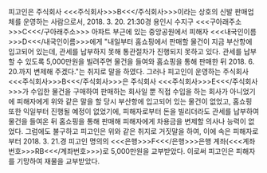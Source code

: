 피고인은 주식회사 <<<주식회사>>>B<<</주식회사>>>이라는 상호의 신발 판매업체를 운영하는 사람으로서, 2018. 3. 20. 21:30경 용인시 수지구 <<<구아래주소>>>C<<</구아래주소>>> 아파트 부근에 있는 중앙공원에서 피해자 <<<내국인이름>>>D<<</내국인이름>>>에게 "내일부터 홈쇼핑에서 판매할 물건이 지금 부산항에 입고되어 있는데, 관세를 납부하지 못해 통관절차가 진행되지 못하고 있다. 관세를 납부할 수 있도록 5,000만원을 빌려주면 물건을 들여와 홈쇼핑을 통해 판매한 뒤 2018. 6. 20.까지 변제해 주겠다."는 취지로 말을 하였다.
그러나 피고인이 운영하는 주식회사 <<<주식회사>>>B<<</주식회사>>>은 주식회사 <<<주식회사>>>E<<</주식회사>>>가 수입한 물건을 구매하여 판매하는 회사일 뿐 직접 수입을 하는 회사가 아니었기에 피해자에게 위와 같은 말을 할 당시 부산항에 입고되어 있는 물건이 없었고, 홈쇼핑 또한 익일부터 진행될 예정이 없었기에, 피해자로부터 돈을 빌리더라도 관세를 납부하여 물건을 들여온 뒤 홈쇼핑을 통해 판매해 피해자에게 차용금을 변제할 의사나 능력이 없었다.
그럼에도 불구하고 피고인은 위와 같은 취지로 거짓말을 하여, 이에 속은 피해자로부터 2018. 3. 21.경 피고인 명의의 <<<은행>>>F<<</은행>>>은행 계좌(<<<계좌번호>>>RB<<</계좌번호>>>)로 5,000만원을 교부받았다.
이로써 피고인은 피해자를 기망하여 재물을 교부받았다.